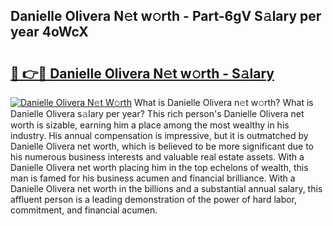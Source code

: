 ## Danielle Olivera N𝚎t w𝚘rth - Part-6gV S𝚊lary per year 4oWcX

# <h2><a href="http://gc3jpu6.nevu.top/?p=Danielle+Olivera">🔗 👉🔴 Danielle Olivera N𝚎t w𝚘rth - S𝚊lary</a></h2>

[![Danielle Olivera N𝚎t W𝚘rth](https://i.imgur.com/Oavwk0R.jpeg)](http://gc3jpu6.nevu.top/?p=Danielle+Olivera)
What is Danielle Olivera n𝚎t w𝚘rth? What is Danielle Olivera s𝚊lary per year?
This rich person's Danielle Olivera net worth is sizable, earning him a place among the most wealthy in his industry. His annual compensation is impressive, but it is outmatched by Danielle Olivera net worth, which is believed to be more significant due to his numerous business interests and valuable real estate assets. With a Danielle Olivera net worth placing him in the top echelons of wealth, this man is famed for his business acumen and financial brilliance. With a Danielle Olivera net worth in the billions and a substantial annual salary, this affluent person is a leading demonstration of the power of hard labor, commitment, and financial acumen.
